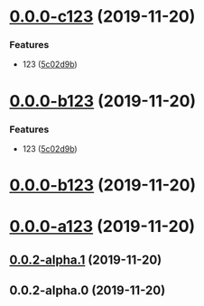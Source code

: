 # [0.0.0-c123](https://github.com/Youmenomi/gfrp/compare/0.0.0-a123...0.0.0-c123) (2019-11-20)


### Features

* 123 ([5c02d9b](https://github.com/Youmenomi/gfrp/commit/5c02d9b48a65659a1411846ff2e51a50ca159d2f))

# [0.0.0-b123](https://github.com/Youmenomi/gfrp/compare/0.0.0-a123...0.0.0-b123) (2019-11-20)


### Features

* 123 ([5c02d9b](https://github.com/Youmenomi/gfrp/commit/5c02d9b48a65659a1411846ff2e51a50ca159d2f))

# [0.0.0-b123](https://github.com/Youmenomi/gfrp/compare/0.0.0-a123...0.0.0-b123) (2019-11-20)



# [0.0.0-a123](https://github.com/Youmenomi/gfrp/compare/0.0.2-alpha.1...0.0.0-a123) (2019-11-20)



## [0.0.2-alpha.1](https://github.com/Youmenomi/gfrp/compare/0.0.2-alpha.0...0.0.2-alpha.1) (2019-11-20)



## 0.0.2-alpha.0 (2019-11-20)

